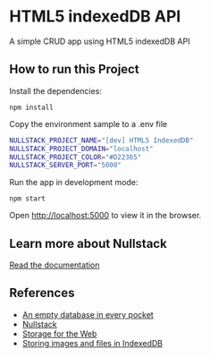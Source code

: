 # HTML5 indexedDB API

A simple CRUD app using HTML5 indexedDB API

## How to run this Project

Install the dependencies:

`npm install`

Copy the environment sample to a .env file

```sh
NULLSTACK_PROJECT_NAME="[dev] HTML5 IndexedDB"
NULLSTACK_PROJECT_DOMAIN="localhost"
NULLSTACK_PROJECT_COLOR="#D22365"
NULLSTACK_SERVER_PORT="5000"
```

Run the app in development mode:

`npm start`

Open [http://localhost:5000](http://localhost:5000) to view it in the browser.

## Learn more about Nullstack

[Read the documentation](https://nullstack.app/documentation)

## References

- [An empty database in every pocket](https://www.youtube.com/watch?v=_DuwZSXEwDg)
- [Nullstack](https://nullstack.app)
- [Storage for the Web](https://www.youtube.com/watch?v=NNuTV-gjlZQ)
- [Storing images and files in IndexedDB](https://hacks.mozilla.org/2012/02/storing-images-and-files-in-indexeddb/)
